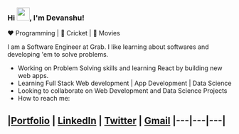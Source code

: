 ### Hi <img src="https://github.com/TheDudeThatCode/TheDudeThatCode/blob/master/Assets/Hi.gif" width="29">, I'm Devanshu!

:heart: Programming | :black_heart: Cricket | :blue_heart: Movies

I am a Software Engineer at Grab. I like learning about softwares and developing 'em to solve problems. 

- Working on Problem Solving skills and learning React by building new web apps.
- Learning Full Stack Web development | App Development | Data Science 
- Looking to collaborate on Web Development and Data Science Projects
- How to reach me:

|[Portfolio](https://www.devanshumodi.com/) | [LinkedIn](https://www.linkedin.com/in/devanshu-modi-4a9a96160/) | [Twitter](https://twitter.com/DevanshuModi04) |  [Gmail](mailto://devmodi154@gmail.com)
|---|---|---|
----
